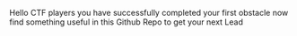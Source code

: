 Hello CTF players you have successfully completed your first obstacle now find something useful in this Github Repo to get your next Lead
